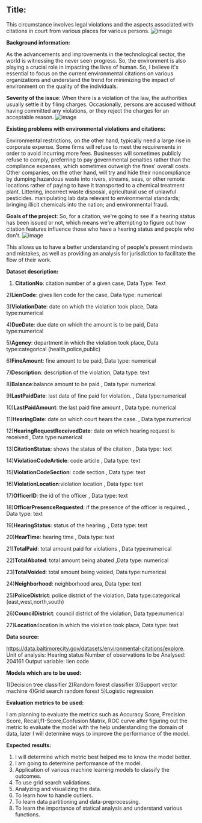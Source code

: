 ## Title: 

This circumstance involves legal violations and the aspects associated with citations in court from various places for various persons.
![image](https://user-images.githubusercontent.com/106714178/172522403-3cee930b-ff80-49b5-a09f-754aae722fa3.png)

 
**Background information:**

As the advancements and improvements in the technological sector, the world is witnessing the never seen progress. So, the environment is also playing a crucial role in impacting the lives of human. So, I believe it's essential to focus on the current environmental citations on various organizations and understand the trend for minimizing the impact of environment on the quality of the individuals.

**Severity of the issue**:
When there is a violation of the law, the authorities usually settle it by filing charges. Occasionally, persons are accused without having committed any violations, or they reject the charges for an acceptable reason.
![image](https://user-images.githubusercontent.com/106714178/172522488-d8bb45b4-8bdd-4ec2-8eae-0266a222d4f0.png)

 
**Existing problems with environmental violations and citations:**

Environmental restrictions, on the other hand, typically need a large rise in corporate expense. Some firms will refuse to meet the requirements in order to avoid incurring more fees. Businesses will sometimes publicly refuse to comply, preferring to pay governmental penalties rather than the compliance expenses, which sometimes outweigh the fines' overall costs. Other companies, on the other hand, will try and hide their noncompliance by dumping hazardous waste into rivers, streams, seas, or other remote locations rather of paying to have it transported to a chemical treatment plant. Littering, incorrect waste disposal, agricultural use of unlawful pesticides. manipulating lab data relevant to environmental standards; bringing illicit chemicals into the nation; and environmental fraud.


**Goals of the project**:
So, for a citation, we're going to see if a hearing status has been issued or not, which means we're attempting to figure out how citation features influence those who have a hearing status and people who don't. 
![image](https://user-images.githubusercontent.com/106714178/172522328-9a892a13-e357-49d2-ab64-609432cfb358.png)

 
This allows us to have a better understanding of people's present mindsets and mistakes, as well as providing an analysis for jurisdiction to facilitate the flow of their work.

**Dataset description:**
                                                                                    
1) **CitationNo**: citation number of a given case, Data Type: Text

2)**LienCode**:		gives lien code for the case, Data type: numerical

3)**ViolationDate**: date on which the violation took place, Data type:numerical

4)**DueDate**: due date on which the amount is to be paid, Data type:numerical

5)**Agency**: department in which the violation took place, Data type:categorical (health,police,public)

6)**FineAmount**: fine amount to be paid, Data type: numerical

7)**Description**: description of the violation, Data type: text

8)**Balance**:balance amount to be paid		  , Data type: numerical

9)**LastPaidDate**: last date of fine paid for violation.	, Data type:numerical

10)**LastPaidAmount**: the last paid fine amount		 , Data type:  numerical 

11)**HearingDate**: date on which court hears the case.	, Data type:numerical

12)**HearingRequestReceivedDate**: date on which hearing request is received	 , Data type:numerical

13)**CitationStatus**: shows the status of the citation		, Data type:  text

14)**ViolationCodeArticle**: code article		  , Data type:  text

15)**ViolationCodeSection**: code section		, Data type:  text

16)**ViolationLocation**:violation location	, Data type:   text

17)**OfficerID**: the id of the officer		 , Data type:   text

18)**OfficerPresenceRequested**: if the presence of the officer is required.	, Data type:   text

19)**HearingStatus**: status of the hearing.		, Data type:  text

20)**HearTime**: hearing time		        , Data type:  text

21)**TotalPaid**: total amount paid for violations  , Data type:numerical

22)**TotalAbated**: total amount being abated	,Data type:  numerical

23)**TotalVoided**: total amount being voided, Data type:numerical

24)**Neighborhood**: neighborhood area, Data type: text

25)**PoliceDistrict**: police district of the violation, Data type:categorical (east,west,north,south)

26)**CouncilDistrict**: council district of the violation, Data type:numerical

27)**Location**:location in which the violation took place, Data type: text


**Data source:**

https://data.baltimorecity.gov/datasets/environmental-citations/explore.
Unit of analysis: Hearing status
Number of observations to be Analysed: 204161
Output variable: lien code

**Models which are to be used:**

1)Decision tree classifier
2)Random forest classifier
3)Support vector machine
4)Grid search random forest
5)Logistic regression

**Evaluation metrics to be used:**

I am planning to evaluate the metrics such as Accuracy Score, Precision Score, Recall,f1-Score,Confusion Matrix, ROC curve after figuring out the metric to evaluate the model with the help understanding the domain of data, later I will determine ways to improve the performance of the model.

**Expected results:**

1. I will determine which metric best helped me to know the model better.
2. I am going to determine performance of the model.
3. Application of various machine learning models to classify the outcomes.
4. To use grid search validations.
5. Analyzing and visualizing the data.
6. To learn how to handle outliers.
7. To learn data partitioning and data-preprocessing.
8. To learn the importance of statical analysis and understand various functions.
